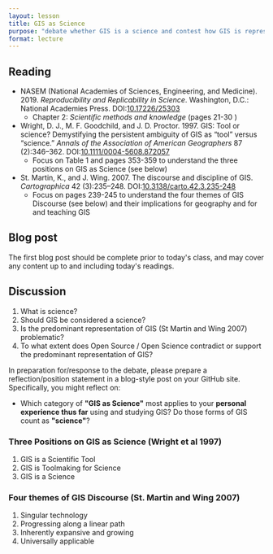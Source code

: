 ```yaml
---
layout: lesson
title: GIS as Science
purpose: "debate whether GIS is a science and contest how GIS is represented"
format: lecture
---
```


## Reading

- NASEM (National Academies of Sciences, Engineering, and Medicine). 2019. *Reproducibility and Replicability in Science*. Washington, D.C.: National Academies Press. DOI:[10.17226/25303](https://doi.org/10.17226/25303)
  - Chapter 2: *Scientific methods and knowledge* (pages 21-30 )
- Wright, D. J., M. F. Goodchild, and J. D. Proctor. 1997. GIS: Tool or science? Demystifying the persistent ambiguity of GIS as “tool” versus “science.” *Annals of the Association of American Geographers* 87 (2):346–362. DOI:[10.1111/0004-5608.872057](https://doi.org/10.1111/0004-5608.872057)
  - Focus on Table 1 and pages 353-359 to understand the three positions on GIS as Science (see below)
- St. Martin, K., and J. Wing. 2007. The discourse and discipline of GIS. *Cartographica* 42 (3):235–248. DOI:[10.3138/carto.42.3.235-248](https://doi.org/10.3138/carto.42.3.235-248)
  - Focus on pages 239-245 to understand the four themes of GIS Discourse (see below) and their implications for geography and for and teaching GIS

## Blog post

The first blog post should be complete prior to today's class, and may cover any content up to and including today's readings.

## Discussion

1. What is science?
1. Should GIS be considered a science?
1. Is the predominant representation of GIS (St Martin and Wing 2007)
 problematic?
1. To what extent does Open Source / Open Science contradict or support
the predominant representation of GIS?

In preparation for/response to the debate, please prepare a reflection/position statement in a blog-style post on your GitHub site.
Specifically, you might reflect on:
- Which category of **"GIS as Science"** most applies to your **personal experience thus far** using and studying GIS? Do those forms of GIS count as **"science"**?

### Three Positions on GIS as Science (Wright et al 1997)

1. GIS is a Scientific Tool
2. GIS is Toolmaking for Science
3. GIS is a Science

### Four themes of GIS Discourse (St. Martin and Wing 2007)

1. Singular technology
2. Progressing along a linear path
3. Inherently expansive and growing
4. Universally applicable
